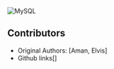 ![MySQL](https://th.bing.com/th/id/OIP._gPccuS5QjRa-_7BrUcZ4gHaEK?pid=ImgDet&w=175&h=175&c=7&dpr=1.3)
## Contributors
- Original Authors: [Aman, Elvis]
- Github links[]
